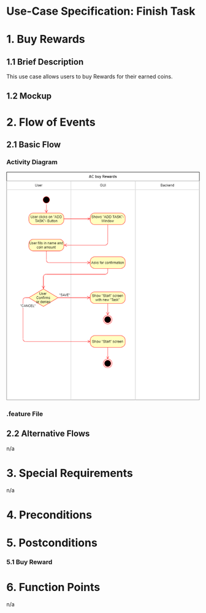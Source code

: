 # Use-Case Specification: Finish Task

# 1. Buy Rewards

## 1.1 Brief Description
This use case allows users to buy Rewards for their earned coins.

## 1.2 Mockup


# 2. Flow of Events

## 2.1 Basic Flow

### Activity Diagram
![](ACs/AC_Add_Task.png)


### .feature File


## 2.2 Alternative Flows
n/a

# 3. Special Requirements
n/a

# 4. Preconditions


# 5. Postconditions

### 5.1 Buy Reward




# 6. Function Points
n/a
